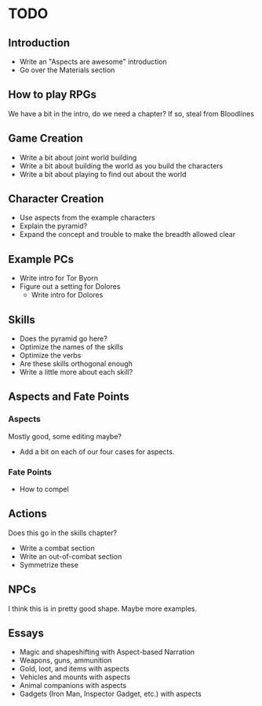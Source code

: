 # TODO

## Introduction

- Write an "Aspects are awesome" introduction
- Go over the Materials section

## How to play RPGs

We have a bit in the intro, do we need a chapter? If so, steal from
Bloodlines

## Game Creation

- Write a bit about joint world building
- Write a bit about building the world as you build the characters
- Write a bit about playing to find out about the world

## Character Creation

- Use aspects from the example characters
- Explain the pyramid?
- Expand the concept and trouble to make the breadth allowed clear

## Example PCs

- Write intro for Tor Byorn
- Figure out a setting for Dolores
    - Write intro for Dolores

## Skills

- Does the pyramid go here?
- Optimize the names of the skills
- Optimize the verbs
- Are these skills orthogonal enough 
- Write a little more about each skill?

## Aspects and Fate Points

### Aspects

Mostly good, some editing maybe?

- Add a bit on each of our four cases for aspects.

### Fate Points

- How to compel

## Actions

Does this go in the skills chapter?

- Write a combat section
- Write an out-of-combat section
- Symmetrize these

## NPCs

I think this is in pretty good shape. Maybe more examples.

## Essays

- Magic and shapeshifting with Aspect-based Narration
- Weapons, guns, ammunition
- Gold, loot, and items with aspects
- Vehicles and mounts with aspects
- Animal companions with aspects
- Gadgets (Iron Man, Inspector Gadget, etc.) with aspects

